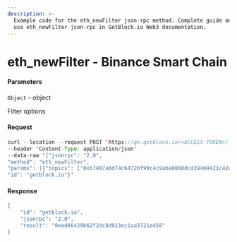 ```yaml
---
description: >-
  Example code for the eth_newFilter json-rpc method. Сomplete guide on how to
  use eth_newFilter json-rpc in GetBlock.io Web3 documentation.
---
```


# eth\_newFilter - Binance Smart Chain

#### Parameters

`Object` - object

Filter options

#### Request

```java
curl --location --request POST 'https://go.getblock.io/<ACCESS-TOKEN>/' 
--header 'Content-Type: application/json' 
--data-raw '{"jsonrpc": "2.0",
"method": "eth_newFilter",
"params": [{"topics": ["0xb7407a6d74c6472bf99c4c9abe0860dc439469421c42c060639733b2309b05c7"]}],
"id": "getblock.io"}'
```

#### Response

```java
{
    "id": "getblock.io",
    "jsonrpc": "2.0",
    "result": "0xed66429b62f2dc8d913ec1aa3721e458"
}
```
